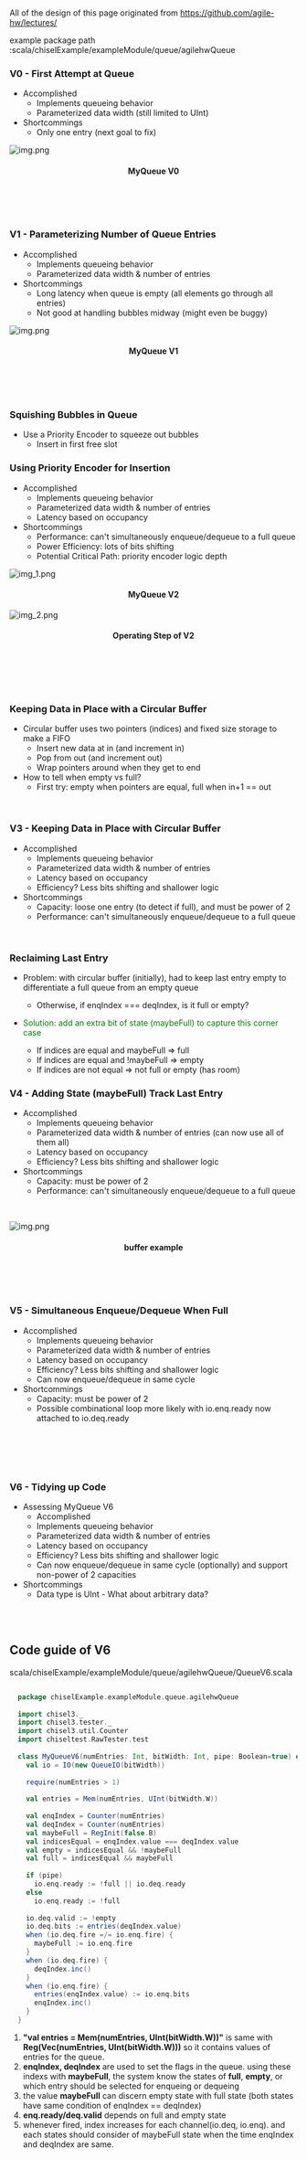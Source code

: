 

<br>

All of the design of this page originated from 
https://github.com/agile-hw/lectures/


example package path :scala/chiselExample/exampleModule/queue/agilehwQueue

### V0 - First Attempt at Queue

- Accomplished
   - Implements queueing behavior
   - Parameterized data width (still limited to UInt)
- Shortcommings
   - Only one entry (next goal to fix)

![img.png](lec03/queue0.png)
<h4 align="center">  MyQueue V0 </h4>

<br><br><br>

### V1 - Parameterizing Number of Queue Entries
- Accomplished
   - Implements queueing behavior
   - Parameterized data width & number of entries
- Shortcommings
   - Long latency when queue is empty (all elements go through all entries)
   - Not good at handling bubbles midway (might even be buggy)



![img.png](lec03/queue1.png)
<h4 align="center">  MyQueue V1 </h4>


<br><br><br>

### Squishing Bubbles in Queue
- Use a Priority Encoder to squeeze out bubbles
  - Insert in first free slot


###  Using Priority Encoder for Insertion
- Accomplished
   - Implements queueing behavior
   - Parameterized data width & number of entries
   - Latency based on occupancy
- Shortcommings
   - Performance: can't simultaneously enqueue/dequeue to a full queue
   - Power Efficiency: lots of bits shifting
   - Potential Critical Path: priority encoder logic depth


![img_1.png](lec03/queue2_1.png)
<h4 align="center">  MyQueue V2 </h4>

![img_2.png](lec03/queue2_2.png)
<h4 align="center">  Operating Step of V2 </h4>

<br><br><br><br>

### Keeping Data in Place with a Circular Buffer
- Circular buffer uses two pointers (indices) and fixed size storage to make a FIFO
   - Insert new data at in (and increment in)
   - Pop from out (and increment out)
   - Wrap pointers around when they get to end
- How to tell when empty vs full?
   - First try: empty when pointers are equal, full when in+1 == out

<br>

### V3 - Keeping Data in Place with Circular Buffer
- Accomplished
   - Implements queueing behavior
   - Parameterized data width & number of entries
   - Latency based on occupancy
   - Efficiency? Less bits shifting and shallower logic
- Shortcommings
   - Capacity: loose one entry (to detect if full), and must be power of 2
   - Performance: can't simultaneously enqueue/dequeue to a full queue

<br>

### Reclaiming Last Entry
- Problem: with circular buffer (initially), had to keep last entry empty to differentiate a full queue from an empty queue
   - Otherwise, if enqIndex === deqIndex, is it full or empty?

- <span style="color: #008000"> Solution: add an extra bit of state (maybeFull) to capture this corner case </span> <br>  
  - If indices are equal and maybeFull => full <br>
  - If indices are equal and !maybeFull => empty <Br>
  - If indices are not equal => not full or empty (has room)


### V4 - Adding State (maybeFull) Track Last Entry
- Accomplished
  - Implements queueing behavior
  - Parameterized data width & number of entries (can now use all of them all)
  - Latency based on occupancy
  - Efficiency? Less bits shifting and shallower logic
- Shortcommings
  - Capacity: must be power of 2
  - Performance: can't simultaneously enqueue/dequeue to a full queue

<br>

![img.png](lec03/queue4.png)
<h4 align="center">  buffer example </h4>


<br><br><br>

### V5 - Simultaneous Enqueue/Dequeue When Full

- Accomplished
   - Implements queueing behavior
   - Parameterized data width & number of entries
   - Latency based on occupancy
   - Efficiency? Less bits shifting and shallower logic
   - Can now enqueue/dequeue in same cycle
- Shortcommings
   - Capacity: must be power of 2
   - Possible combinational loop more likely with io.enq.ready now attached to io.deq.ready

<br>

<br><br>

### V6 - Tidying up Code
- Assessing MyQueue V6
   - Accomplished
   - Implements queueing behavior
   - Parameterized data width & number of entries
   - Latency based on occupancy
   - Efficiency? Less bits shifting and shallower logic
   - Can now enqueue/dequeue in same cycle (optionally) and support non-power of 2 capacities
- Shortcommings
   - Data type is UInt - What about arbitrary data?


<br><br>

## Code guide of V6

scala/chiselExample/exampleModule/queue/agilehwQueue/QueueV6.scala

```scala

  package chiselExample.exampleModule.queue.agilehwQueue
  
  import chisel3._
  import chisel3.tester._
  import chisel3.util.Counter
  import chiseltest.RawTester.test
  
  class MyQueueV6(numEntries: Int, bitWidth: Int, pipe: Boolean=true) extends Module {
    val io = IO(new QueueIO(bitWidth))
    
    require(numEntries > 1)
    
    val entries = Mem(numEntries, UInt(bitWidth.W))
    
    val enqIndex = Counter(numEntries)
    val deqIndex = Counter(numEntries)
    val maybeFull = RegInit(false.B)
    val indicesEqual = enqIndex.value === deqIndex.value
    val empty = indicesEqual && !maybeFull
    val full = indicesEqual && maybeFull
  
    if (pipe)
      io.enq.ready := !full || io.deq.ready
    else
      io.enq.ready := !full
  
    io.deq.valid := !empty
    io.deq.bits := entries(deqIndex.value)
    when (io.deq.fire =/= io.enq.fire) {
      maybeFull := io.enq.fire
    }
    when (io.deq.fire) {
      deqIndex.inc()
    }
    when (io.enq.fire) {
      entries(enqIndex.value) := io.enq.bits
      enqIndex.inc()
    }
  }
```

1. **"val entries = Mem(numEntries, UInt(bitWidth.W))"** is same with **Reg(Vec(numEntries, UInt(bitWidth.W)))** so it contains values of entries for the queue.
2. **enqIndex, deqIndex** are used to set the flags in the queue. using these indexs with **maybeFull**, the system know the states of **full**, **empty**, or which entry should be selected for enqueing or dequeing
3. the value **maybeFull** can discern empty state with full state (both states have same condition of enqIndex == deqIndex)   
4. **enq.ready/deq.valid** depends on full and empty state
5. whenever fired, index increases for each channel(io.deq, io.enq). and each states should consider of maybeFull state when the time enqIndex and deqIndex are same.

<br><br><br>
